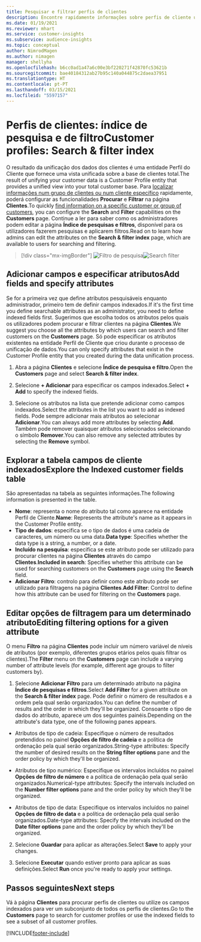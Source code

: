 ```yaml
---
title: Pesquisar e filtrar perfis de clientes
description: Encontre rapidamente informações sobre perfis de cliente unificados e filtre por atributos especificados.
ms.date: 01/19/2021
ms.reviewer: mhart
ms.service: customer-insights
ms.subservice: audience-insights
ms.topic: conceptual
author: NimrodMagen
ms.author: nimagen
manager: shellyha
ms.openlocfilehash: b6cc0ad1a47a6c00e3bf220271f42870fc53621b
ms.sourcegitcommit: bae40184312ab27b95c140a044875c2daea37951
ms.translationtype: HT
ms.contentlocale: pt-PT
ms.lasthandoff: 03/15/2021
ms.locfileid: "5597157"
---
```

# <a name="customer-profiles-search--filter-index"></a><span data-ttu-id="05628-103">Perfis de clientes: índice de pesquisa e de filtro</span><span class="sxs-lookup"><span data-stu-id="05628-103">Customer profiles: Search & filter index</span></span>

<span data-ttu-id="05628-104">O resultado da unificação dos dados dos clientes é uma entidade Perfil do Cliente que fornece uma vista unificada sobre a base de clientes total.</span><span class="sxs-lookup"><span data-stu-id="05628-104">The result of unifying your customer data is a Customer Profile entity that provides a unified view into your total customer base.</span></span> <span data-ttu-id="05628-105">Para [localizar informações num grupo de clientes ou num cliente específico](customer-profiles.md) rapidamente, poderá configurar as funcionalidades **Procurar** e **Filtrar** na página **Clientes**.</span><span class="sxs-lookup"><span data-stu-id="05628-105">To quickly [find information on a specific customer or group of customers](customer-profiles.md), you can configure the **Search** and **Filter** capabilities on the **Customers** page.</span></span> <span data-ttu-id="05628-106">Continue a ler para saber como os administradores podem editar a página **Índice de pesquisas e filtros**, disponível para os utilizadores fazerem pesquisas e aplicarem filtros.</span><span class="sxs-lookup"><span data-stu-id="05628-106">Read on to learn how admins can edit the attributes on the **Search & filter index** page, which are available to users for searching and filtering.</span></span>

> [!div class="mx-imgBorder"]
> <span data-ttu-id="05628-107">![Filtro de pesquisa](media/search-filter.png "Filtro de pesquisa")</span><span class="sxs-lookup"><span data-stu-id="05628-107">![Search filter](media/search-filter.png "Search filter")</span></span>

## <a name="add-fields-and-specify-attributes"></a><span data-ttu-id="05628-108">Adicionar campos e especificar atributos</span><span class="sxs-lookup"><span data-stu-id="05628-108">Add fields and specify attributes</span></span>

<span data-ttu-id="05628-109">Se for a primeira vez que define atributos pesquisáveis enquanto administrador, primeiro tem de definir campos indexados.</span><span class="sxs-lookup"><span data-stu-id="05628-109">If it's the first time you define searchable attributes as an administrator, you need to define indexed fields first.</span></span> <span data-ttu-id="05628-110">Sugerimos que escolha todos os atributos pelos quais os utilizadores podem procurar e filtrar clientes na página **Clientes**.</span><span class="sxs-lookup"><span data-stu-id="05628-110">We suggest you choose all the attributes by which users can search and filter customers on the **Customers** page.</span></span> <span data-ttu-id="05628-111">Só pode especificar os atributos existentes na entidade Perfil de Cliente que criou durante o processo de unificação de dados.</span><span class="sxs-lookup"><span data-stu-id="05628-111">You can only specify attributes that exist in the Customer Profile entity that you created during the data unification process.</span></span>

1. <span data-ttu-id="05628-112">Abra a página **Clientes** e selecione **Índice de pesquisa e filtro**.</span><span class="sxs-lookup"><span data-stu-id="05628-112">Open the **Customers** page and select **Search & filter index**.</span></span>

2. <span data-ttu-id="05628-113">Selecione **+ Adicionar** para especificar os campos indexados.</span><span class="sxs-lookup"><span data-stu-id="05628-113">Select **+ Add** to specify the indexed fields.</span></span>

3. <span data-ttu-id="05628-114">Selecione os atributos na lista que pretende adicionar como campos indexados.</span><span class="sxs-lookup"><span data-stu-id="05628-114">Select the attributes in the list you want to add as indexed fields.</span></span> <span data-ttu-id="05628-115">Pode sempre adicionar mais atributos ao selecionar **Adicionar**.</span><span class="sxs-lookup"><span data-stu-id="05628-115">You can always add more attributes by selecting **Add**.</span></span> <span data-ttu-id="05628-116">Também pode remover quaisquer atributos selecionados selecionando o símbolo **Remover**.</span><span class="sxs-lookup"><span data-stu-id="05628-116">You can also remove any selected attributes by selecting the **Remove** symbol.</span></span>

## <a name="explore-the-indexed-customer-fields-table"></a><span data-ttu-id="05628-117">Explorar a tabela campos de cliente indexados</span><span class="sxs-lookup"><span data-stu-id="05628-117">Explore the Indexed customer fields table</span></span>

<span data-ttu-id="05628-118">São apresentadas na tabela as seguintes informações.</span><span class="sxs-lookup"><span data-stu-id="05628-118">The following information is presented in the table.</span></span>

- <span data-ttu-id="05628-119">**Nome**: representa o nome do atributo tal como aparece na entidade Perfil de Cliente.</span><span class="sxs-lookup"><span data-stu-id="05628-119">**Name**: Represents the attribute's name as it appears in the Customer Profile entity.</span></span>
- <span data-ttu-id="05628-120">**Tipo de dados**: especifica se o tipo de dados é uma cadeia de caracteres, um número ou uma data.</span><span class="sxs-lookup"><span data-stu-id="05628-120">**Data type**: Specifies whether the data type is a string, a number, or a date.</span></span>
- <span data-ttu-id="05628-121">**Incluído na pesquisa**: especifica se este atributo pode ser utilizado para procurar clientes na página **Clientes** através do campo **Clientes**.</span><span class="sxs-lookup"><span data-stu-id="05628-121">**Included in search**: Specifies whether this attribute can be used for searching customers on the **Customers** page using the **Search** field.</span></span>
- <span data-ttu-id="05628-122">**Adicionar Filtro**: controlo para definir como este atributo pode ser utilizado para filtragens na página **Clientes**.</span><span class="sxs-lookup"><span data-stu-id="05628-122">**Add Filter**: Control to define how this attribute can be used for filtering on the **Customers** page.</span></span>

## <a name="editing-filtering-options-for-a-given-attribute"></a><span data-ttu-id="05628-123">Editar opções de filtragem para um determinado atributo</span><span class="sxs-lookup"><span data-stu-id="05628-123">Editing filtering options for a given attribute</span></span>

<span data-ttu-id="05628-124">O menu **Filtro** na página **Clientes** pode incluir um número variável de níveis de atributos (por exemplo, diferentes grupos etários pelos quais filtrar os clientes).</span><span class="sxs-lookup"><span data-stu-id="05628-124">The **Filter** menu on the **Customers** page can include a varying number of attribute levels (for example, different age groups to filter customers by).</span></span>

1. <span data-ttu-id="05628-125">Selecione **Adicionar Filtro** para um determinado atributo na página **Índice de pesquisas e filtros**.</span><span class="sxs-lookup"><span data-stu-id="05628-125">Select **Add Filter** for a given attribute on the **Search & filter index** page.</span></span> <span data-ttu-id="05628-126">Pode definir o número de resultados e a ordem pela qual serão organizados.</span><span class="sxs-lookup"><span data-stu-id="05628-126">You can define the number of results and the order in which they'll be organized.</span></span> <span data-ttu-id="05628-127">Consoante o tipo de dados do atributo, aparece um dos seguintes painéis.</span><span class="sxs-lookup"><span data-stu-id="05628-127">Depending on the attribute's data type, one of the following panes appears.</span></span>

- <span data-ttu-id="05628-128">Atributos de tipo de cadeia: Especifique o número de resultados pretendidos no painel **Opções de filtro de cadeia** e a política de ordenação pela qual serão organizados.</span><span class="sxs-lookup"><span data-stu-id="05628-128">String-type attributes: Specify the number of desired results on the **String filter options** pane and the order policy by which they'll be organized.</span></span>

- <span data-ttu-id="05628-129">Atributos de tipo numérico: Especifique os intervalos incluídos no painel **Opções de filtro de número** e a política de ordenação pela qual serão organizados.</span><span class="sxs-lookup"><span data-stu-id="05628-129">Numerical-type attributes: Specify the intervals included on the **Number filter options** pane and the order policy by which they'll be organized.</span></span>

- <span data-ttu-id="05628-130">Atributos de tipo de data: Especifique os intervalos incluídos no painel **Opções de filtro de data** e a política de ordenação pela qual serão organizados.</span><span class="sxs-lookup"><span data-stu-id="05628-130">Date-type attributes:  Specify the intervals included on the **Date filter options** pane and the order policy by which they'll be organized.</span></span>

2. <span data-ttu-id="05628-131">Selecione **Guardar** para aplicar as alterações.</span><span class="sxs-lookup"><span data-stu-id="05628-131">Select **Save** to apply your changes.</span></span>

3. <span data-ttu-id="05628-132">Selecione **Executar** quando estiver pronto para aplicar as suas definições.</span><span class="sxs-lookup"><span data-stu-id="05628-132">Select **Run** once you're ready to apply your settings.</span></span>

## <a name="next-steps"></a><span data-ttu-id="05628-133">Passos seguintes</span><span class="sxs-lookup"><span data-stu-id="05628-133">Next steps</span></span>

<span data-ttu-id="05628-134">Vá à página **Clientes** para procurar perfis de clientes ou utilize os campos indexados para ver um subconjunto de todos os perfis de clientes.</span><span class="sxs-lookup"><span data-stu-id="05628-134">Go to the **Customers** page to search for customer profiles or use the indexed fields to see a subset of all customer profiles.</span></span>


[!INCLUDE[footer-include](../includes/footer-banner.md)]